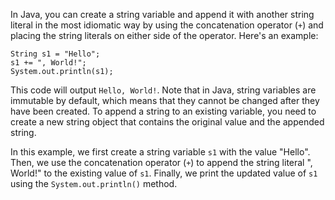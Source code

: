 
In Java, you can create a string variable and append it with another string literal in the most idiomatic way by using the concatenation operator (`+`) and placing the string literals on either side of the operator. Here's an example:

```
String s1 = "Hello";
s1 += ", World!";
System.out.println(s1);
```

This code will output `Hello, World!`. Note that in Java, string variables are immutable by default, which means that they cannot be changed after they have been created. To append a string to an existing variable, you need to create a new string object that contains the original value and the appended string.

In this example, we first create a string variable `s1` with the value "Hello". Then, we use the concatenation operator (`+`) to append the string literal ", World!" to the existing value of `s1`. Finally, we print the updated value of `s1` using the `System.out.println()` method.
